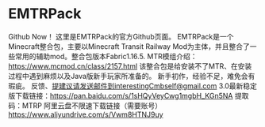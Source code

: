 # EMTRPack
Github Now！
这里是EMTRPack的官方Github页面。
EMTRPack是一个Minecraft整合包，主要以Minecraft Transit Railway Mod为主体，并且整合了一些常用的辅助mod。整合包版本Fabric1.16.5.
MTR模组介绍：https://www.mcmod.cn/class/2157.html
该整合包是给安装不了MTR、在安装过程中遇到麻烦以及Java版新手玩家所准备的。
新手初作，经验不足，难免会有瑕疵。
反馈、提建议请发送邮件到interestingCmbself@gmail.com
3.0最新稳定版下载链接：https://pan.baidu.com/s/1sHQyVeyCwg1mgbH_KGn5NA 提取码：MTRP
阿里云盘不限速下载链接（需要账号）https://www.aliyundrive.com/s/Vwm8HTNJ9uy
